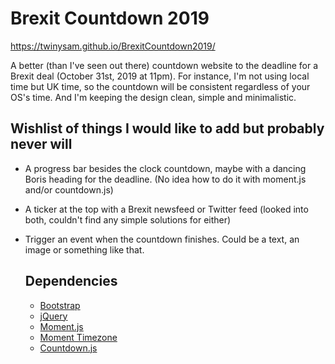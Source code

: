 # Brexit Countdown 2019

 https://twinysam.github.io/BrexitCountdown2019/

A better (than I've seen out there) countdown website to the deadline for a Brexit deal (October 31st, 2019 at 11pm). For instance, I'm not using local time but UK time, so the countdown will be consistent regardless of your OS's time. And I'm keeping the design clean, simple and minimalistic.

## Wishlist of things I would like to add but probably never will

- A progress bar besides the clock countdown, maybe with a dancing Boris heading for the deadline. (No idea how to do it with moment.js and/or countdown.js)
- A ticker at the top with a Brexit newsfeed or Twitter feed (looked into both, couldn't find any simple solutions for either)
- Trigger an event when the countdown finishes. Could be a text, an image or something like that.

  ## Dependencies

  - [Bootstrap](https://github.com/twbs/bootstrap)
  - [jQuery](https://github.com/jquery/jquery)
  - [Moment.js](https://github.com/moment/moment)
  - [Moment Timezone](https://github.com/moment/moment-timezone)
  - [Countdown.js](https://github.com/mckamey/countdownjs)
